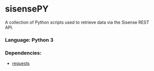 # sisensePY
A collection of Python scripts used to retrieve data via the Sisense REST API.

### Language: Python 3

### Dependencies:

* [requests](https://requests.readthedocs.io/en/master/ "Title")
